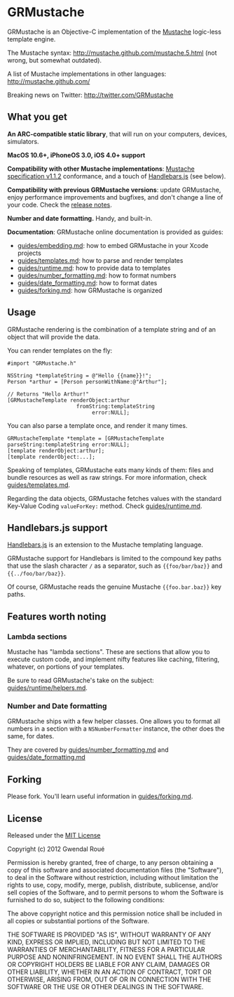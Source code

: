 GRMustache
==========

GRMustache is an Objective-C implementation of the [Mustache](http://mustache.github.com/) logic-less template engine.

The Mustache syntax: http://mustache.github.com/mustache.5.html (not wrong, but somewhat outdated).

A list of Mustache implementations in other languages: http://mustache.github.com/

Breaking news on Twitter: http://twitter.com/GRMustache


What you get
------------

**An ARC-compatible static library**, that will run on your computers, devices, simulators.

**MacOS 10.6+, iPhoneOS 3.0, iOS 4.0+ support**

**Compatibility with other Mustache implementations**: [Mustache specification v1.1.2](https://github.com/mustache/spec) conformance, and a touch of [Handlebars.js](https://github.com/wycats/handlebars.js) (see below).
    
**Compatibility with previous GRMustache versions**: update GRMustache, enjoy performance improvements and bugfixes, and don't change a line of your code. Check the [release notes](GRMustache/blob/master/RELEASE_NOTES.md).

**Number and date formatting.** Handy, and built-in.

**Documentation**: GRMustache online documentation is provided as guides:

- [guides/embedding.md](GRMustache/blob/master/guides/embedding.md): how to embed GRMustache in your Xcode projects
- [guides/templates.md](GRMustache/blob/master/guides/templates.md): how to parse and render templates
- [guides/runtime.md](GRMustache/blob/master/guides/runtime.md): how to provide data to templates
- [guides/number_formatting.md](GRMustache/blob/master/guides/number_formatting.md): how to format numbers
- [guides/date_formatting.md](GRMustache/blob/master/guides/date_formatting.md): how to format dates
- [guides/forking.md](GRMustache/blob/master/guides/forking.md): how GRMustache is organized

Usage
-----

GRMustache rendering is the combination of a template string and of an object that will provide the data.

You can render templates on the fly:

    #import "GRMustache.h"
    
    NSString *templateString = @"Hello {{name}}!";
    Person *arthur = [Person personWithName:@"Arthur"];
    
    // Returns "Hello Arthur!"
    [GRMustacheTemplate renderObject:arthur
                          fromString:templateString
                               error:NULL];

You can also parse a template once, and render it many times.

    GRMustacheTemplate *template = [GRMustacheTemplate parseString:templateString error:NULL];
    [template renderObject:arthur];
    [template renderObject:...];

Speaking of templates, GRMustache eats many kinds of them: files and bundle resources as well as raw strings. For more information, check [guides/templates.md](GRMustache/blob/master/guides/templates.md).

Regarding the data objects, GRMustache fetches values with the standard Key-Value Coding `valueForKey:` method. Check [guides/runtime.md](GRMustache/blob/master/guides/runtime.md).

Handlebars.js support
---------------------

[Handlebars.js](https://github.com/wycats/handlebars.js) is an extension to the Mustache templating language.

GRMustache support for Handlebars is limited to the compound key paths that use the slash character `/` as a separator, such as `{{foo/bar/baz}}` and `{{../foo/bar/baz}}`.

Of course, GRMustache reads the genuine Mustache `{{foo.bar.baz}}` key paths.


Features worth noting
---------------------

### Lambda sections

Mustache has "lambda sections". These are sections that allow you to execute custom code, and implement nifty features like caching, filtering, whatever, on portions of your templates.

Be sure to read GRMustache's take on the subject: [guides/runtime/helpers.md](GRMustache/blob/master/guides/runtime/helpers.md).

### Number and Date formatting

GRMustache ships with a few helper classes. One allows you to format all numbers in a section with a `NSNumberFormatter` instance, the other does the same, for dates.

They are covered by [guides/number_formatting.md](GRMustache/blob/master/guides/number_formatting.md) and  [guides/date_formatting.md](GRMustache/blob/master/guides/date_formatting.md)

Forking
-------

Please fork. You'll learn useful information in [guides/forking.md](GRMustache/blob/master/guides/forking.md).

License
-------

Released under the [MIT License](http://en.wikipedia.org/wiki/MIT_License)

Copyright (c) 2012 Gwendal Roué

Permission is hereby granted, free of charge, to any person obtaining a copy of this software and associated documentation files (the "Software"), to deal in the Software without restriction, including without limitation the rights to use, copy, modify, merge, publish, distribute, sublicense, and/or sell copies of the Software, and to permit persons to whom the Software is furnished to do so, subject to the following conditions:

The above copyright notice and this permission notice shall be included in all copies or substantial portions of the Software.

THE SOFTWARE IS PROVIDED "AS IS", WITHOUT WARRANTY OF ANY KIND, EXPRESS OR IMPLIED, INCLUDING BUT NOT LIMITED TO THE WARRANTIES OF MERCHANTABILITY, FITNESS FOR A PARTICULAR PURPOSE AND NONINFRINGEMENT. IN NO EVENT SHALL THE AUTHORS OR COPYRIGHT HOLDERS BE LIABLE FOR ANY CLAIM, DAMAGES OR OTHER LIABILITY, WHETHER IN AN ACTION OF CONTRACT, TORT OR OTHERWISE, ARISING FROM, OUT OF OR IN CONNECTION WITH THE SOFTWARE OR THE USE OR OTHER DEALINGS IN THE SOFTWARE.

